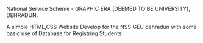National Service Scheme - GRAPHIC ERA (DEEMED TO BE UNIVERSITY), DEHRADUN.

A simple HTML,CSS Website Develop for the NSS GEU dehradun with some basic use of Database for Registring Students

